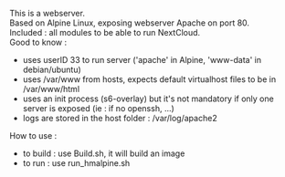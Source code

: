 This is a webserver.  
Based on Alpine Linux, exposing webserver Apache on port 80.  
Included : all modules to be able to run NextCloud.  
Good to know :
  * uses userID 33 to run server ('apache' in Alpine, 'www-data' in debian/ubuntu)
  * uses /var/www from hosts, expects default virtualhost files to be in /var/www/html
  * uses an init process (s6-overlay) but it's not mandatory if only one server is exposed (ie : if no openssh, ...)
  * logs are stored in the host folder : /var/log/apache2

How to use :  
  * to build : use Build.sh, it will build an image
  * to run : use run_hmalpine.sh
